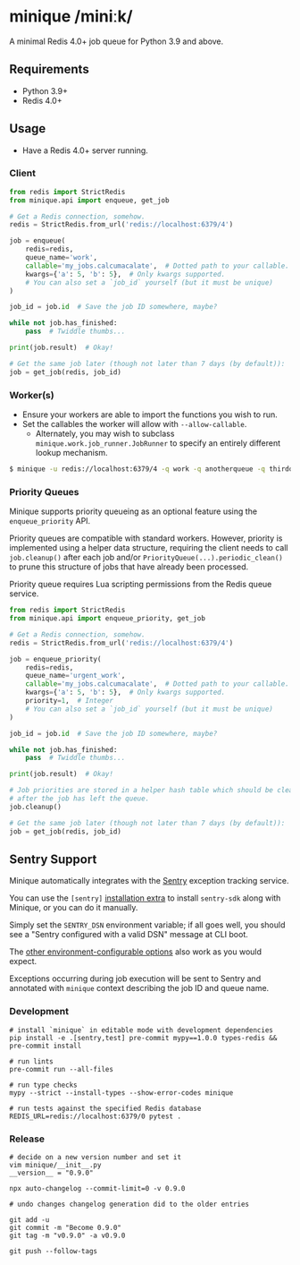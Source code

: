 # minique /miniːk/

A minimal Redis 4.0+ job queue for Python 3.9 and above.

## Requirements

* Python 3.9+
* Redis 4.0+

## Usage

- Have a Redis 4.0+ server running.

### Client

```python
from redis import StrictRedis
from minique.api import enqueue, get_job

# Get a Redis connection, somehow.
redis = StrictRedis.from_url('redis://localhost:6379/4')

job = enqueue(
    redis=redis,
    queue_name='work',
    callable='my_jobs.calcumacalate',  # Dotted path to your callable.
    kwargs={'a': 5, 'b': 5},  # Only kwargs supported.
    # You can also set a `job_id` yourself (but it must be unique)
)

job_id = job.id  # Save the job ID somewhere, maybe?

while not job.has_finished:
    pass  # Twiddle thumbs...

print(job.result)  # Okay!

# Get the same job later (though not later than 7 days (by default)):
job = get_job(redis, job_id)
```

### Worker(s)

- Ensure your workers are able to import the functions you wish to run.
- Set the callables the worker will allow with `--allow-callable`.
    - Alternately, you may wish to subclass `minique.work.job_runner.JobRunner`
      to specify an entirely different lookup mechanism.

```bash
$ minique -u redis://localhost:6379/4 -q work -q anotherqueue -q thirdqueue --allow-callable 'my_jobs.*'
```

### Priority Queues

Minique supports priority queueing as an optional feature using the `enqueue_priority` API.

Priority queues are compatible with standard workers. However, priority is implemented using a
helper data structure, requiring the client needs to call `job.cleanup()` after each job and/or
`PriorityQueue(...).periodic_clean()` to prune this structure of jobs that have already been
processed.

Priority queue requires Lua scripting permissions from the Redis queue service.

```python
from redis import StrictRedis
from minique.api import enqueue_priority, get_job

# Get a Redis connection, somehow.
redis = StrictRedis.from_url('redis://localhost:6379/4')

job = enqueue_priority(
    redis=redis,
    queue_name='urgent_work',
    callable='my_jobs.calcumacalate',  # Dotted path to your callable.
    kwargs={'a': 5, 'b': 5},  # Only kwargs supported.
    priority=1,  # Integer
    # You can also set a `job_id` yourself (but it must be unique)
)

job_id = job.id  # Save the job ID somewhere, maybe?

while not job.has_finished:
    pass  # Twiddle thumbs...

print(job.result)  # Okay!

# Job priorities are stored in a helper hash table which should be cleaned using this method
# after the job has left the queue.
job.cleanup()

# Get the same job later (though not later than 7 days (by default)):
job = get_job(redis, job_id)
```

## Sentry Support

Minique automatically integrates with the [Sentry](https://sentry.io/welcome/)
exception tracking service.

You can use the `[sentry]` [installation extra][extras] to install `sentry-sdk` along with Minique,
or you can do it manually.

Simply set the `SENTRY_DSN` environment variable; if all goes well,
you should see a "Sentry configured with a valid DSN" message at CLI boot.

The [other environment-configurable options](https://docs.sentry.io/platforms/python/configuration/options/)
also work as you would expect.

Exceptions occurring during job execution will be sent to Sentry and annotated with `minique`
context describing the job ID and queue name.

### Development

```shell
# install `minique` in editable mode with development dependencies
pip install -e .[sentry,test] pre-commit mypy==1.0.0 types-redis && pre-commit install

# run lints
pre-commit run --all-files

# run type checks
mypy --strict --install-types --show-error-codes minique

# run tests against the specified Redis database
REDIS_URL=redis://localhost:6379/0 pytest .
```

### Release

```shell
# decide on a new version number and set it
vim minique/__init__.py
__version__ = "0.9.0"

npx auto-changelog --commit-limit=0 -v 0.9.0

# undo changes changelog generation did to the older entries

git add -u
git commit -m "Become 0.9.0"
git tag -m "v0.9.0" -a v0.9.0

git push --follow-tags
```

[extras]: https://packaging.python.org/tutorials/installing-packages/#installing-setuptools-extras
